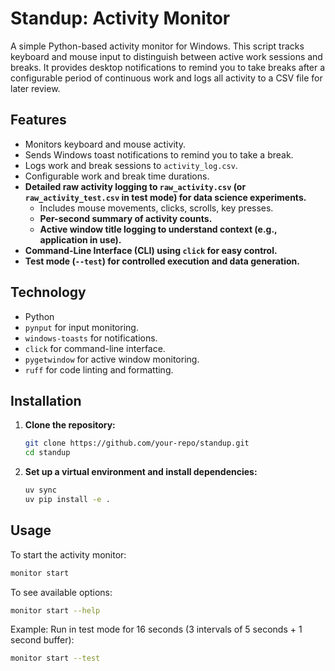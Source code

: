 # Standup: Activity Monitor

A simple Python-based activity monitor for Windows. This script tracks keyboard and mouse input to distinguish between active work sessions and breaks. It provides desktop notifications to remind you to take breaks after a configurable period of continuous work and logs all activity to a CSV file for later review.

## Features

*   Monitors keyboard and mouse activity.
*   Sends Windows toast notifications to remind you to take a break.
*   Logs work and break sessions to `activity_log.csv`.
*   Configurable work and break time durations.
*   **Detailed raw activity logging to `raw_activity.csv` (or `raw_activity_test.csv` in test mode) for data science experiments.**
    *   Includes mouse movements, clicks, scrolls, key presses.
    *   **Per-second summary of activity counts.**
    *   **Active window title logging to understand context (e.g., application in use).**
*   **Command-Line Interface (CLI) using `click` for easy control.**
*   **Test mode (`--test`) for controlled execution and data generation.**

## Technology

*   Python
*   `pynput` for input monitoring.
*   `windows-toasts` for notifications.
*   `click` for command-line interface.
*   `pygetwindow` for active window monitoring.
*   `ruff` for code linting and formatting.

## Installation

1.  **Clone the repository:**
    ```bash
    git clone https://github.com/your-repo/standup.git
    cd standup
    ```

2.  **Set up a virtual environment and install dependencies:**
    ```bash
    uv sync
    uv pip install -e .
    ```

## Usage

To start the activity monitor:

```bash
monitor start
```

To see available options:

```bash
monitor start --help
```

Example: Run in test mode for 16 seconds (3 intervals of 5 seconds + 1 second buffer):

```bash
monitor start --test
```